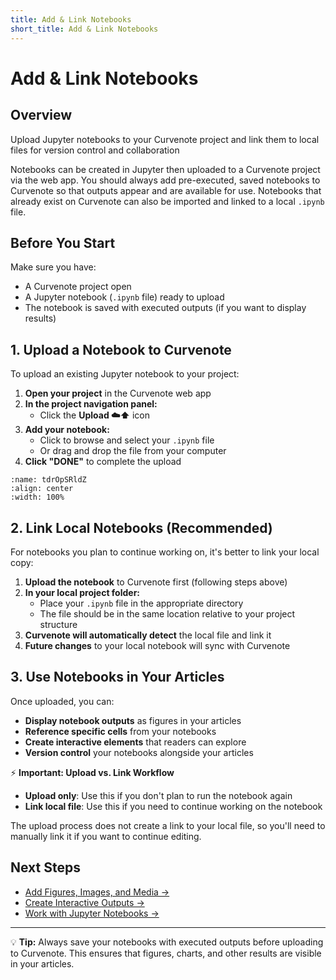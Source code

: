 ```yaml
---
title: Add & Link Notebooks
short_title: Add & Link Notebooks
---
```


# Add & Link Notebooks

## Overview
Upload Jupyter notebooks to your Curvenote project and link them to local files for version control and collaboration

Notebooks can be created in Jupyter then uploaded to a Curvenote project via the web app. You should always add pre-executed, saved notebooks to Curvenote so that outputs appear and are available for use. Notebooks that already exist on Curvenote can also be imported and linked to a local `.ipynb` file.

## Before You Start

Make sure you have:
- A Curvenote project open
- A Jupyter notebook (`.ipynb` file) ready to upload
- The notebook is saved with executed outputs (if you want to display results)

## 1. Upload a Notebook to Curvenote

To upload an existing Jupyter notebook to your project:

1. **Open your project** in the Curvenote web app
2. **In the project navigation panel:**
   - Click the **Upload ☁️⬆️** icon
3. **Add your notebook:**
   - Click to browse and select your `.ipynb` file
   - Or drag and drop the file from your computer
4. **Click "DONE"** to complete the upload

```{figure} images/m59m7JQmWVyPjlASj9h3-UGpUYCC2QlQIhNSTYmEh-v1.mp4
:name: tdrOpSRldZ
:align: center
:width: 100%
```

## 2. Link Local Notebooks (Recommended)

For notebooks you plan to continue working on, it's better to link your local copy:

1. **Upload the notebook** to Curvenote first (following steps above)
2. **In your local project folder:**
   - Place your `.ipynb` file in the appropriate directory
   - The file should be in the same location relative to your project structure
3. **Curvenote will automatically detect** the local file and link it
4. **Future changes** to your local notebook will sync with Curvenote

## 3. Use Notebooks in Your Articles

Once uploaded, you can:

- **Display notebook outputs** as figures in your articles
- **Reference specific cells** from your notebooks
- **Create interactive elements** that readers can explore
- **Version control** your notebooks alongside your articles


⚡ **Important:
Upload vs. Link Workflow**

- **Upload only**: Use this if you don't plan to run the notebook again
- **Link local file**: Use this if you need to continue working on the notebook

The upload process does not create a link to your local file, so you'll need to manually link it if you want to continue editing.


## Next Steps

- [Add Figures, Images, and Media →](./figures-and-images.md)
- [Create Interactive Outputs →](./interactive-outputs.md)
- [Work with Jupyter Notebooks →](../authoring/jupyter-notebooks.md)

---

💡 **Tip:** Always save your notebooks with executed outputs before uploading to Curvenote. This ensures that figures, charts, and other results are visible in your articles.

